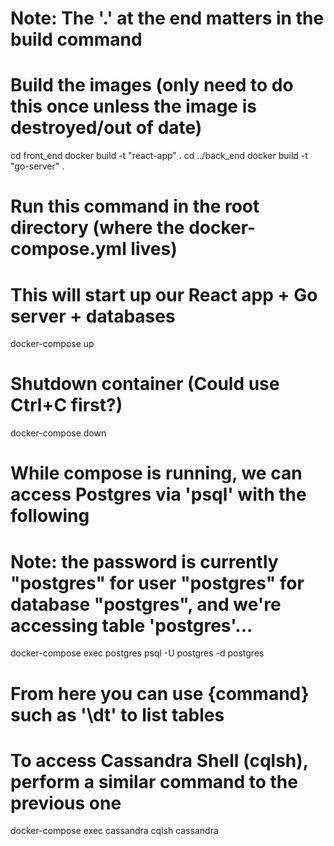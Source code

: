 # Note: The '.' at the end matters in the build command

# Build the images (only need to do this once unless the image is destroyed/out of date)

cd front_end
docker build -t "react-app" .
cd ../back_end
docker build -t "go-server" .

# Run this command in the root directory (where the docker-compose.yml lives)

# This will start up our React app + Go server + databases

docker-compose up

# Shutdown container (Could use Ctrl+C first?)

docker-compose down

# While compose is running, we can access Postgres via 'psql' with the following

# Note: the password is currently "postgres" for user "postgres" for database "postgres", and we're accessing table 'postgres'...

docker-compose exec postgres psql -U postgres -d postgres

# From here you can use \{command} such as '\dt' to list tables

# To access Cassandra Shell (cqlsh), perform a similar command to the previous one

docker-compose exec cassandra cqlsh cassandra
